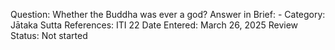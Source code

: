 Question: Whether the Buddha was ever a god?
Answer in Brief: -
 Category: Jātaka
Sutta References: ITI 22
Date Entered: March 26, 2025
Review Status: Not started